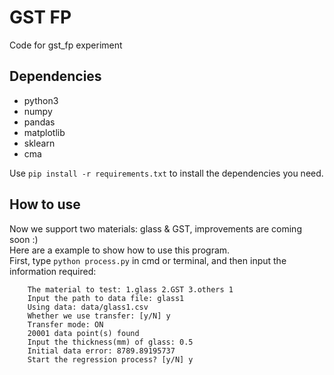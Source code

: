 # GST FP
Code for gst_fp experiment

## Dependencies
+ python3  
+ numpy  
+ pandas  
+ matplotlib  
+ sklearn  
+ cma  

Use `pip install -r requirements.txt` to install the dependencies you need.

## How to use
Now we support two materials: glass & GST, improvements are coming soon :)  
Here are a example to show how to use this program.  
First, type `python process.py` in cmd or terminal, and then input the information required:  
```
    The material to test: 1.glass 2.GST 3.others 1
    Input the path to data file: glass1
    Using data: data/glass1.csv
    Whether we use transfer: [y/N] y
    Transfer mode: ON
    20001 data point(s) found
    Input the thickness(mm) of glass: 0.5
    Initial data error: 8789.89195737
    Start the regression process? [y/N] y
```

